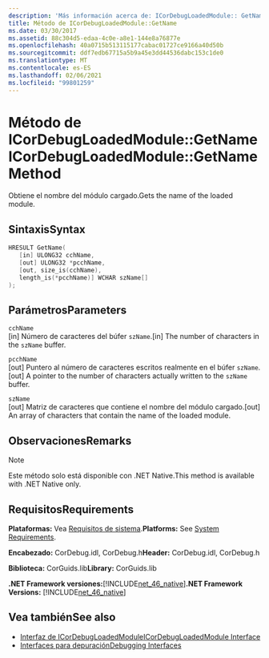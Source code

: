 ```yaml
---
description: 'Más información acerca de: ICorDebugLoadedModule:: GetName (método)'
title: Método de ICorDebugLoadedModule::GetName
ms.date: 03/30/2017
ms.assetid: 88c304d5-edaa-4c0e-a8e1-144e8a76877e
ms.openlocfilehash: 40a0715b513115177cabac01727ce9166a40d50b
ms.sourcegitcommit: ddf7edb67715a5b9a45e3dd44536dabc153c1de0
ms.translationtype: MT
ms.contentlocale: es-ES
ms.lasthandoff: 02/06/2021
ms.locfileid: "99801259"
---
```

# <a name="icordebugloadedmodulegetname-method"></a><span data-ttu-id="a83b3-103">Método de ICorDebugLoadedModule::GetName</span><span class="sxs-lookup"><span data-stu-id="a83b3-103">ICorDebugLoadedModule::GetName Method</span></span>

<span data-ttu-id="a83b3-104">Obtiene el nombre del módulo cargado.</span><span class="sxs-lookup"><span data-stu-id="a83b3-104">Gets the name of the loaded module.</span></span>  
  
## <a name="syntax"></a><span data-ttu-id="a83b3-105">Sintaxis</span><span class="sxs-lookup"><span data-stu-id="a83b3-105">Syntax</span></span>  
  
```cpp  
HRESULT GetName(  
   [in] ULONG32 cchName,  
   [out] ULONG32 *pcchName,  
   [out, size_is(cchName),  
   length_is(*pcchName)] WCHAR szName[]  
);  
```  
  
## <a name="parameters"></a><span data-ttu-id="a83b3-106">Parámetros</span><span class="sxs-lookup"><span data-stu-id="a83b3-106">Parameters</span></span>  

 `cchName`  
 <span data-ttu-id="a83b3-107">[in] Número de caracteres del búfer `szName`.</span><span class="sxs-lookup"><span data-stu-id="a83b3-107">[in] The number of characters in the `szName` buffer.</span></span>  
  
 `pcchName`  
 <span data-ttu-id="a83b3-108">[out] Puntero al número de caracteres escritos realmente en el búfer `szName`.</span><span class="sxs-lookup"><span data-stu-id="a83b3-108">[out] A pointer to the number of characters actually written to the `szName` buffer.</span></span>  
  
 `szName`  
 <span data-ttu-id="a83b3-109">[out] Matriz de caracteres que contiene el nombre del módulo cargado.</span><span class="sxs-lookup"><span data-stu-id="a83b3-109">[out] An array of characters that contain the name of the loaded module.</span></span>  
  
## <a name="remarks"></a><span data-ttu-id="a83b3-110">Observaciones</span><span class="sxs-lookup"><span data-stu-id="a83b3-110">Remarks</span></span>  
  
> [!NOTE]
> <span data-ttu-id="a83b3-111">Este método solo está disponible con .NET Native.</span><span class="sxs-lookup"><span data-stu-id="a83b3-111">This method is available with .NET Native only.</span></span>  
  
## <a name="requirements"></a><span data-ttu-id="a83b3-112">Requisitos</span><span class="sxs-lookup"><span data-stu-id="a83b3-112">Requirements</span></span>  

 <span data-ttu-id="a83b3-113">**Plataformas:** Vea [Requisitos de sistema](../../get-started/system-requirements.md).</span><span class="sxs-lookup"><span data-stu-id="a83b3-113">**Platforms:** See [System Requirements](../../get-started/system-requirements.md).</span></span>  
  
 <span data-ttu-id="a83b3-114">**Encabezado:** CorDebug.idl, CorDebug.h</span><span class="sxs-lookup"><span data-stu-id="a83b3-114">**Header:** CorDebug.idl, CorDebug.h</span></span>  
  
 <span data-ttu-id="a83b3-115">**Biblioteca:** CorGuids.lib</span><span class="sxs-lookup"><span data-stu-id="a83b3-115">**Library:** CorGuids.lib</span></span>  
  
 <span data-ttu-id="a83b3-116">**.NET Framework versiones:**[!INCLUDE[net_46_native](../../../../includes/net-46-native-md.md)]</span><span class="sxs-lookup"><span data-stu-id="a83b3-116">**.NET Framework Versions:** [!INCLUDE[net_46_native](../../../../includes/net-46-native-md.md)]</span></span>  
  
## <a name="see-also"></a><span data-ttu-id="a83b3-117">Vea también</span><span class="sxs-lookup"><span data-stu-id="a83b3-117">See also</span></span>

- [<span data-ttu-id="a83b3-118">Interfaz de ICorDebugLoadedModule</span><span class="sxs-lookup"><span data-stu-id="a83b3-118">ICorDebugLoadedModule Interface</span></span>](icordebugloadedmodule-interface.md)
- [<span data-ttu-id="a83b3-119">Interfaces para depuración</span><span class="sxs-lookup"><span data-stu-id="a83b3-119">Debugging Interfaces</span></span>](debugging-interfaces.md)
